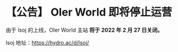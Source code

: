 # 【公告】 OIer World 即将停止运营

由于 lsoj 的上线，OIer World 主站 **将于 2022 年 2 月 27 日关闭。**

lsoj 地址：<https://hydro.ac/d/lsoj/>
